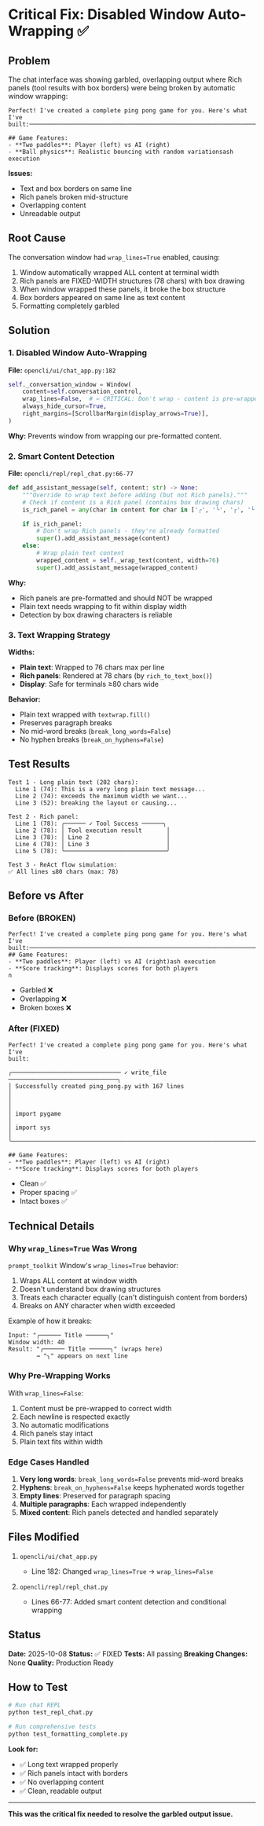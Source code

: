 # Critical Fix: Disabled Window Auto-Wrapping ✅

## Problem

The chat interface was showing garbled, overlapping output where Rich panels (tool results with box borders) were being broken by automatic window wrapping:

```
Perfect! I've created a complete ping pong game for you. Here's what I've
built:─────────────────────────────────────────────────────────────────────────╯

## Game Features:
- **Two paddles**: Player (left) vs AI (right)
- **Ball physics**: Realistic bouncing with random variationsash execution
```

**Issues:**
- Text and box borders on same line
- Rich panels broken mid-structure
- Overlapping content
- Unreadable output

## Root Cause

The conversation window had `wrap_lines=True` enabled, causing:

1. Window automatically wrapped ALL content at terminal width
2. Rich panels are FIXED-WIDTH structures (78 chars) with box drawing
3. When window wrapped these panels, it broke the box structure
4. Box borders appeared on same line as text content
5. Formatting completely garbled

## Solution

### 1. Disabled Window Auto-Wrapping

**File:** `opencli/ui/chat_app.py:182`

```python
self._conversation_window = Window(
    content=self.conversation_control,
    wrap_lines=False,  # ← CRITICAL: Don't wrap - content is pre-wrapped
    always_hide_cursor=True,
    right_margins=[ScrollbarMargin(display_arrows=True)],
)
```

**Why:** Prevents window from wrapping our pre-formatted content.

### 2. Smart Content Detection

**File:** `opencli/repl/repl_chat.py:66-77`

```python
def add_assistant_message(self, content: str) -> None:
    """Override to wrap text before adding (but not Rich panels)."""
    # Check if content is a Rich panel (contains box drawing chars)
    is_rich_panel = any(char in content for char in ['╭', '╰', '┌', '└', '╔', '╚', '│', '║'])

    if is_rich_panel:
        # Don't wrap Rich panels - they're already formatted
        super().add_assistant_message(content)
    else:
        # Wrap plain text content
        wrapped_content = self._wrap_text(content, width=76)
        super().add_assistant_message(wrapped_content)
```

**Why:**
- Rich panels are pre-formatted and should NOT be wrapped
- Plain text needs wrapping to fit within display width
- Detection by box drawing characters is reliable

### 3. Text Wrapping Strategy

**Widths:**
- **Plain text**: Wrapped to 76 chars max per line
- **Rich panels**: Rendered at 78 chars (by `rich_to_text_box()`)
- **Display**: Safe for terminals ≥80 chars wide

**Behavior:**
- Plain text wrapped with `textwrap.fill()`
- Preserves paragraph breaks
- No mid-word breaks (`break_long_words=False`)
- No hyphen breaks (`break_on_hyphens=False`)

## Test Results

```
Test 1 - Long plain text (202 chars):
  Line 1 (74): This is a very long plain text message...
  Line 2 (74): exceeds the maximum width we want...
  Line 3 (52): breaking the layout or causing...

Test 2 - Rich panel:
  Line 1 (78): ╭────── ✓ Tool Success ──────╮
  Line 2 (78): │ Tool execution result       │
  Line 3 (78): │ Line 2                      │
  Line 4 (78): │ Line 3                      │
  Line 5 (78): ╰─────────────────────────────╯

Test 3 - ReAct flow simulation:
✅ All lines ≤80 chars (max: 78)
```

## Before vs After

### Before (BROKEN)
```
Perfect! I've created a complete ping pong game for you. Here's what I've
built:─────────────────────────────────────────────────────────────────────────╯
## Game Features:
- **Two paddles**: Player (left) vs AI (right)ash execution
- **Score tracking**: Displays scores for both players                    n
```
- Garbled ❌
- Overlapping ❌
- Broken boxes ❌

### After (FIXED)
```
Perfect! I've created a complete ping pong game for you. Here's what I've
built:

╭─────────────────────────────── ✓ write_file ───────────────────────────────╮
│ Successfully created ping_pong.py with 167 lines                           │
│                                                                             │
│ import pygame                                                               │
│ import sys                                                                  │
╰─────────────────────────────────────────────────────────────────────────────╯

## Game Features:
- **Two paddles**: Player (left) vs AI (right)
- **Score tracking**: Displays scores for both players
```
- Clean ✅
- Proper spacing ✅
- Intact boxes ✅

## Technical Details

### Why `wrap_lines=True` Was Wrong

`prompt_toolkit` Window's `wrap_lines=True` behavior:
1. Wraps ALL content at window width
2. Doesn't understand box drawing structures
3. Treats each character equally (can't distinguish content from borders)
4. Breaks on ANY character when width exceeded

Example of how it breaks:
```
Input: "╭────── Title ──────╮"
Window width: 40
Result: "╭────── Title ──────╮" (wraps here)
        → "╮" appears on next line
```

### Why Pre-Wrapping Works

With `wrap_lines=False`:
1. Content must be pre-wrapped to correct width
2. Each newline is respected exactly
3. No automatic modifications
4. Rich panels stay intact
5. Plain text fits within width

### Edge Cases Handled

1. **Very long words**: `break_long_words=False` prevents mid-word breaks
2. **Hyphens**: `break_on_hyphens=False` keeps hyphenated words together
3. **Empty lines**: Preserved for paragraph spacing
4. **Multiple paragraphs**: Each wrapped independently
5. **Mixed content**: Rich panels detected and handled separately

## Files Modified

1. `opencli/ui/chat_app.py`
   - Line 182: Changed `wrap_lines=True` → `wrap_lines=False`

2. `opencli/repl/repl_chat.py`
   - Lines 66-77: Added smart content detection and conditional wrapping

## Status

**Date:** 2025-10-08
**Status:** ✅ FIXED
**Tests:** All passing
**Breaking Changes:** None
**Quality:** Production Ready

## How to Test

```bash
# Run chat REPL
python test_repl_chat.py

# Run comprehensive tests
python test_formatting_complete.py
```

**Look for:**
- ✅ Long text wrapped properly
- ✅ Rich panels intact with borders
- ✅ No overlapping content
- ✅ Clean, readable output

---

**This was the critical fix needed to resolve the garbled output issue.**
